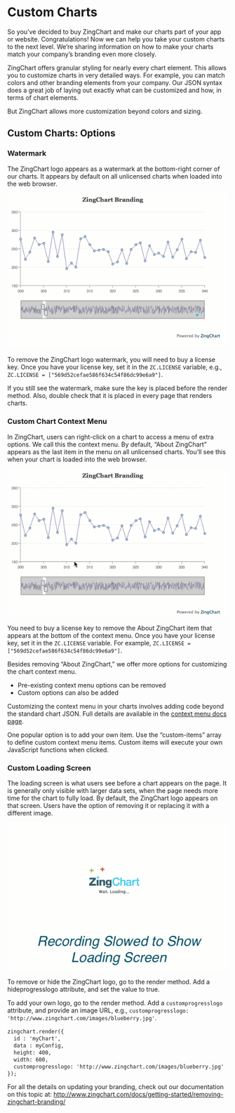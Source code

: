 # Custom Charts

So you’ve decided to buy ZingChart and make our charts part of your app or website. Congratulations! Now we can help you take your custom charts to the next level. We’re sharing information on how to make your charts match your company’s branding even more closely.


ZingChart offers granular styling for nearly every chart element. This allows you to customize charts in very detailed ways. For example, you can match colors and other branding elements from your company. Our JSON syntax does a great job of laying out exactly what can be customized and how, in terms of chart elements.

But ZingChart allows more customization beyond colors and sizing.


## Custom Charts: Options


### Watermark


The ZingChart logo appears as a watermark at the bottom-right corner of our charts. It appears by default on all unlicensed charts when loaded into the web browser.

![](../images/watermark.gif)

To remove the ZingChart logo watermark, you will need to buy a license key. Once you have your license key, set it in the `ZC.LICENSE` variable, e.g., 
`ZC.LICENSE = ["569d52cefae586f634c54f86dc99e6a9"]`.

If you still see the watermark, make sure the key is placed before the render method. Also, double check that it is placed in every page that renders charts.

### Custom Chart Context Menu
In ZingChart, users can right-click on a chart to access a menu of extra options. We call this the context menu. By default, “About ZingChart” appears as the last item in the menu on all unlicensed charts. You’ll see this when your chart is loaded into the web browser.

![](../images/context-menu.gif)

You need to buy a license key to remove the About ZingChart item that appears at the bottom of the context menu. Once you have your license key, set it in the `ZC.LICENSE` variable. For example, `ZC.LICENSE = ["569d52cefae586f634c54f86dc99e6a9"]`.

Besides removing “About ZingChart,” we offer more options for customizing the chart context menu.
* Pre-existing context menu options can be removed
* Custom options can also be added

Customizing the context menu in your charts involves adding code beyond the standard chart JSON. Full details are available in the [context menu docs page](http://www.zingchart.com/docs/interactive-charts/customizing-context-menu/).

One popular option is to add your own item. Use the “custom-items” array to define custom context menu items. Custom items will execute your own JavaScript functions when clicked.

[](http://jsfiddle.net/mzq8rxkd/#menuColor=29A2CC&tabs=result,html,js,css)

### Custom Loading Screen

The loading screen is what users see before a chart appears on the page. It is generally only visible with larger data sets, when the page needs more time for the chart to fully load. By default, the ZingChart logo appears on that screen. Users have the option of removing it or replacing it with a different image.

![](../images/loading_screen.gif)

To remove or hide the ZingChart logo, go to the render method. Add a hideprogresslogo attribute, and set the value to true.

To add your own logo, go to the render method. Add a `customprogresslogo` attribute, and provide an image URL, e.g., `customprogresslogo: 'http://www.zingchart.com/images/blueberry.jpg'`.

```
zingchart.render({
  id : 'myChart',
  data : myConfig,
  height: 400,
  width: 600,
  customprogresslogo: 'http://www.zingchart.com/images/blueberry.jpg'
});
```

For all the details on updating your branding, check out our documentation on this topic at: http://www.zingchart.com/docs/getting-started/removing-zingchart-branding/